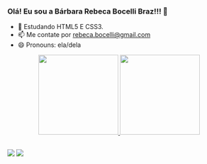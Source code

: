 ### Olá! Eu sou a Bárbara Rebeca Bocelli Braz!!! 👋

- 🌱 Estudando HTML5 E CSS3.
- 📫 Me contate por rebeca.bocelli@gmail.com
- 😄 Pronouns: ela/dela

<div align="center">
  <a href="https://github.com/RebecaBocelli">
  <img height="180em" src="https://github-readme-stats.vercel.app/api?username=RebecaBocelli&show_icons=false&theme=tokyonight&include_all_commits=true&count_private=true"/>
  <img height="180em" src="https://github-readme-stats.vercel.app/api/top-langs/?username=RebecaBocelli&layout=compact&langs_count=7&theme=tokyonight"/>
  
</div>
  
  ##
  
  <div>
    <a href="https://www.facebook.com/barbara.braz.56" target="_blank"><img src="https://img.shields.io/badge/-Facebook-%23E4405F?style=for-the-badge&logo=instagram&logoColor=white" target="_blank"></a>
    <a href = "mailto:rebeca.bocelli@gmail.com"><img src="https://img.shields.io/badge/-Gmail-%23333?style=for-the-badge&logo=gmail&logoColor=white" target="_blank"></a>
  </div>
  
  
